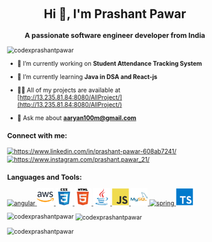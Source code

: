 <h1 align="center">Hi 👋, I'm Prashant Pawar</h1>
<h3 align="center">A passionate software engineer developer from India</h3>

<p align="left"> <img src="https://komarev.com/ghpvc/?username=codexprashantpawar&label=Profile%20views&color=0e75b6&style=flat" alt="codexprashantpawar" /> </p>

- 🔭 I’m currently working on **Student Attendance Tracking System**

- 🌱 I’m currently learning **Java in DSA and React-js**

- 👨‍💻 All of my projects are available at [http://13.235.81.84:8080/AllProject/](http://13.235.81.84:8080/AllProject/)

- 💬 Ask me about **aaryan100m@gmail.com**

<h3 align="left">Connect with me:</h3>
<p align="left">
<a href="https://linkedin.com/in/https://www.linkedin.com/in/prashant-pawar-608ab7241/" target="blank"><img align="center" src="https://raw.githubusercontent.com/rahuldkjain/github-profile-readme-generator/master/src/images/icons/Social/linked-in-alt.svg" alt="https://www.linkedin.com/in/prashant-pawar-608ab7241/" height="30" width="40" /></a>
<a href="https://instagram.com/https://www.instagram.com/prashant.pawar_21/" target="blank"><img align="center" src="https://raw.githubusercontent.com/rahuldkjain/github-profile-readme-generator/master/src/images/icons/Social/instagram.svg" alt="https://www.instagram.com/prashant.pawar_21/" height="30" width="40" /></a>
</p>

<h3 align="left">Languages and Tools:</h3>
<p align="left"> <a href="https://angular.io" target="_blank" rel="noreferrer"> <img src="https://angular.io/assets/images/logos/angular/angular.svg" alt="angular" width="40" height="40"/> </a> <a href="https://aws.amazon.com" target="_blank" rel="noreferrer"> <img src="https://raw.githubusercontent.com/devicons/devicon/master/icons/amazonwebservices/amazonwebservices-original-wordmark.svg" alt="aws" width="40" height="40"/> </a> <a href="https://www.w3schools.com/css/" target="_blank" rel="noreferrer"> <img src="https://raw.githubusercontent.com/devicons/devicon/master/icons/css3/css3-original-wordmark.svg" alt="css3" width="40" height="40"/> </a> <a href="https://www.w3.org/html/" target="_blank" rel="noreferrer"> <img src="https://raw.githubusercontent.com/devicons/devicon/master/icons/html5/html5-original-wordmark.svg" alt="html5" width="40" height="40"/> </a> <a href="https://www.java.com" target="_blank" rel="noreferrer"> <img src="https://raw.githubusercontent.com/devicons/devicon/master/icons/java/java-original.svg" alt="java" width="40" height="40"/> </a> <a href="https://developer.mozilla.org/en-US/docs/Web/JavaScript" target="_blank" rel="noreferrer"> <img src="https://raw.githubusercontent.com/devicons/devicon/master/icons/javascript/javascript-original.svg" alt="javascript" width="40" height="40"/> </a> <a href="https://www.mysql.com/" target="_blank" rel="noreferrer"> <img src="https://raw.githubusercontent.com/devicons/devicon/master/icons/mysql/mysql-original-wordmark.svg" alt="mysql" width="40" height="40"/> </a> <a href="https://spring.io/" target="_blank" rel="noreferrer"> <img src="https://www.vectorlogo.zone/logos/springio/springio-icon.svg" alt="spring" width="40" height="40"/> </a> <a href="https://www.typescriptlang.org/" target="_blank" rel="noreferrer"> <img src="https://raw.githubusercontent.com/devicons/devicon/master/icons/typescript/typescript-original.svg" alt="typescript" width="40" height="40"/> </a> </p>

<p><img align="left" src="https://github-readme-stats.vercel.app/api/top-langs?username=codexprashantpawar&show_icons=true&locale=en&layout=compact" alt="codexprashantpawar" /></p>

<p>&nbsp;<img align="center" src="https://github-readme-stats.vercel.app/api?username=codexprashantpawar&show_icons=true&locale=en" alt="codexprashantpawar" /></p>

<p><img align="center" src="https://github-readme-streak-stats.herokuapp.com/?user=codexprashantpawar&" alt="codexprashantpawar" /></p>
